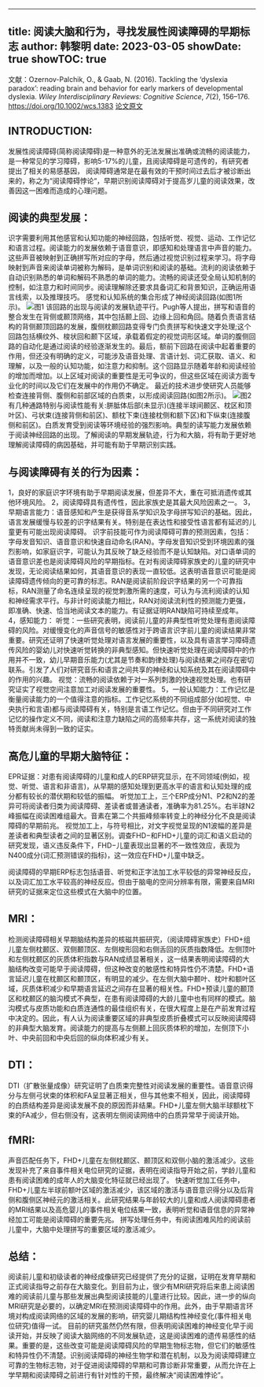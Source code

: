 

---
title: 阅读大脑和行为，寻找发展性阅读障碍的早期标志
author: 韩黎明
date: 2023-03-05
showDate: true
showTOC: true
---
文献：Ozernov-Palchik, O., & Gaab, N. (2016). Tackling the ‘dyslexia paradox’: reading brain and behavior for early markers of developmental dyslexia. _Wiley Interdisciplinary Reviews: Cognitive Science_, _7_(2), 156–176. https://doi.org/10.1002/wcs.1383
[论文原文](../Source_Files/2023-03-05-HLM.pdf)
## INTRODUCTION:
发展性阅读障碍(简称阅读障碍)是一种意外的无法发展出准确或流畅的阅读能力，是一种常见的学习障碍，影响5-17%的儿童，且阅读障碍是可遗传的，有研究者提出了相关的易感基因，
阅读障碍通常是在最有效的干预时间过去后才被诊断出来的，称之为“阅读障碍悖论“，早期识别阅读障碍对于提高岁儿童的阅读效果，改善因这一困难而造成的心理问题。

## 阅读的典型发展：
识字需要利用其他感官和认知功能的神经回路，包括听觉、视觉、运动、工作记忆和语言过程。阅读能力的发展依赖于语音意识，即感知和处理语言中声音的能力。这些声音被映射到正确拼写所对应的字母，然后通过视觉识别过程来学习。将字母映射到声音来阅读单词被称为解码，是单词识别和阅读的基础。流利的阅读依赖于自动识别熟悉的单词和解码不熟悉的单词的能力。流畅的阅读还受全局认知机制的控制，如注意力和时间同步。阅读理解除还要求具备词汇和背景知识，正确运用语言线索，以及推理技巧。
感觉和认知系统的集合形成了神经阅读回路(如图1所示)。
![图1](../Supporting_Information/2023-03-05-HLM-Fig1.png)
该回路的出现与阅读的发展轨迹平行。Pugh等人提出，拼写和语音的整合发生在背侧或颞顶网络，其中包括颞上回、边缘上回和角回。随着负责语言结构的背侧颞顶回路的发展，腹侧枕颞回路变得专门负责拼写和快速文字处理;这个回路包括横纹外、梭状回和颞下区域，承载着假定的视觉词形区域。单词的腹侧回路的自动化是通过阅读的经验逐渐发生的。最后，额前下回路在阅读中起着重要的作用，但还没有明确的定义，可能涉及语音处理、言语计划、词汇获取、语义、和理解，以及一般的认知功能，如注意力和抑制。这个回路显示随着年龄和阅读经验的增加而增加。以上区域对阅读的重要性是无可争议的，但这些区域在阅读方面专业化的时间以及它们在发展中的作用仍不确定。
最近的技术进步使研究人员能够检查连接背侧、腹侧和前部区域的白质束，以形成阅读回路(如图2所示)。
![图2](../Supporting_Information/2023-03-05-HLM-Fig2.png)
有几种通路特别与阅读性能有关:胼胝体后部(未显示)(连接半球间颞区、枕区和顶叶区)、弓状束(连接背侧和前区)、额枕下束(连接枕侧和额下区)和下纵束(连接腹侧和前区)。白质发育受到阅读等环境经验的强烈影响。典型的读写能力发展依赖于阅读神经回路的出现。了解阅读的早期发展轨迹，行为和大脑，将有助于更好地理解阅读障碍的病因基础，并可能有助于早期识别实践。

## 与阅读障碍有关的行为因素：
1，良好的家庭识字环境有助于早期阅读发展，但差异不大，重在可抵消遗传或其他环境风险。
2，阅读障碍具有遗传性，因此家族史是其最大风险因素之一。
3，早期语言能力：语音感知和产生是获得音系学知识及字母拼写知识的基础。因此，语言发展缓慢与较差的识字结果有关。特别是在表达性和接受性语言都有延迟的儿童更有可能出现阅读障碍。
识字前技能可作为阅读障碍可靠的预测因素，包括：字母发音知识、语音意识和快速自动命名(RAN)。字母发音知识受到环境因素的强烈影响，如家庭识字，可能认为其反映了缺乏经验而不是认知缺陷。对口语单词的语音意识差也是阅读障碍风险的早期指标。在对有阅读障碍家族史的儿童的研究中发现，无论阅读结果如何，其语音意识的表现一直较低。这表明语音意识可能是阅读障碍遗传倾向的更可靠的标志。RAN是阅读前阶段识字结果的另一个可靠指标，RAN测量了命名连续呈现的视觉刺激所需的速度，可认为与流利阅读的认知和神经需求平行。与非计时阅读能力相比，RAN对阅读流利性的预测能力更强，即准确、快速、恰当地阅读文本的能力。有证据证明RAN缺陷可持续至成年。
4，感知能力：
听觉：一些研究表明，阅读前儿童的非典型性听觉处理有患阅读障碍的风险。对缓慢变化的声音信号的敏感性对于跨语言识字前儿童的阅读结果非常重要。研究还证明了快速听觉处理对语言发展的重要性，以及具有语言学习障碍遗传风险的婴幼儿对快速听觉转换的非典型感知。但快速听觉处理在阅读障碍中的作用并不一致，幼儿早期音乐能力(尤其是节奏和韵律处理)与阅读结果之间存在密切联系。引发了人们对研究音乐和语言之间共享的神经和认知系统及其在阅读障碍中的作用的兴趣。
视觉：流畅的阅读依赖于对一系列刺激的快速视觉处理。也有研究证实了视觉空间注意加工对阅读发展的重要性。
5，一般认知能力：工作记忆是衡量阅读能力的一个值得注意的指标。工作记忆系统的不同组成部分(如视觉、中央执行和言语)都与阅读障碍有关，特别是言语工作记忆。但由于不同研究对工作记忆的操作定义不同，阅读和注意力缺陷之间的高频率共存，这一系统对阅读的独特贡献尚未得到一致的证实。
## 高危儿童的早期大脑特征：
EPR证据：对患有阅读障碍的儿童和成人的ERP研究显示，在不同领域(例如，视觉、听觉、语言和非语言)，从早期的感知处理到更高水平的语言和认知处理的成分都有较长的潜伏期和较低的振幅。
听觉加工上，三个ERP成分N1、P2和N2的差异可将阅读者归类为阅读障碍、差读者或普通读者，准确率为81.25%。右半球N2峰振幅在阅读困难组最大。音素在第二个共振峰频率转变上的神经分化不良是阅读障碍的早期前兆。
视觉加工上，与符号相比，对文字视觉呈现的N1波幅的差异是差读者和典型读者之间的显著区别。调查FHD−和FHD+儿童的词汇和语义启动的研究发现，语义违反条件下，FHD−儿童表现出显著的不一致性效应，表现为N400成分(词汇预测错误的指标)，这一效应在FHD+儿童中缺乏。

阅读障碍的早期ERP标志包括语音、听觉和正字法加工水平较低的异常神经反应，以及词汇加工水平较高的神经反应。但由于脑电的空间分辨率有限，需要来自MRI研究的证据来定位这些模式在大脑中的位置。


## MRI：
检测阅读障碍相关早期脑结构差异的核磁共振研究，（阅读障碍家族史）FHD+组儿童左侧枕颞区、双侧颞顶区、左侧梭形回和右侧舌回的灰质指数降低。左侧顶叶和左侧枕颞区的灰质体积指数与RAN成绩显著相关，这一结果表明阅读障碍的大脑结构改变可能早于阅读障碍，但这种改变的敏感性和特异性仍不清楚。FHD+语言延迟儿童在枕颞区和颞顶区，有明显的减少。在左侧大脑中颞叶、枕叶和额叶区域，灰质体积减少和早期语言延迟之间存在显著的相关性。FHD+预读儿童的颞顶区和枕颞区的脑沟模式不典型，在患有阅读障碍的大龄儿童中也有同样的模式。脑沟模式与皮质功能和白质连通性的最佳组织有关，在很大程度上是在产前发育过程中决定的。因此，有人认为阅读重要区域的非典型皮质折叠模式可以反映阅读障碍的非典型大脑发育。阅读能力的提高与左侧颞上回灰质体积的增加，左侧顶下小叶、中央前回和中央后回的纵向体积减少有关。
## DTI：
DTI（扩散张量成像）研究证明了白质束完整性对阅读发展的重要性。语音意识得分与左侧弓状束的体积和FA呈显著正相关，但与其他束不相关，因此，阅读障碍的白质结构差异是阅读发展不良的原因而非结果。FHD+儿童左侧大脑半球额枕下束的FA减少，但右侧没有，这表明左侧阅读网络中的白质异常早于阅读开始。
## fMRI:
声音匹配任务下，FHD+儿童在左侧枕颞区、颞顶区和双侧小脑的激活减少。这些发现补充了来自事件相关电位研究的证据，表明在阅读指导开始之前，学龄儿童和患有阅读困难的成年人的大脑变化特征就已经出现了。
快速听觉加工任务中，FHD+儿童左半球前额叶区域的激活减少，该区域的激活与语音意识得分以及后背侧和腹侧区神经元的激活相关。此研究结果与年龄较大的儿童和成人阅读障碍患者的MRI结果以及高危婴儿的事件相关电位结果一致，表明听觉和语音信息的异常神经加工可能是阅读障碍的重要先兆。
拼写处理任务中，有阅读困难风险的阅读前儿童中，大脑中处理拼写的重要区域的激活减少。

## 总结：
阅读前儿童和初级读者的神经成像研究已经提供了充分的证据，证明在发育早期和正式阅读指导之前存在大脑变化。到目前为止，很少有MRI研究将后来患上阅读困难的阅读前儿童与那些发展出典型阅读技能的儿童进行比较。因此，进一步的纵向MRI研究是必要的，以确定MRI在预测阅读障碍中的作用。此外，由于早期语言环境对构成阅读网络的区域的发展的影响，研究婴儿期结构性神经变化(事件相关电位研究)值得一试。
目前的研究虽然仍然有限，但表明阅读困难的神经变化早于阅读开始，并反映了阅读大脑网络的不同发展轨迹，这是阅读困难的遗传易感性的结果。重要的是，这些改变可能是阅读障碍风险的早期生物标志物，但它们的敏感性和特异性仍不清楚。识别阅读障碍的神经生物学和潜在机制，以及为阅读障碍建立可靠的生物标志物，对于促进阅读障碍的早期和可靠诊断非常重要，从而允许在上学早期和阅读障碍之前进行有针对性的干预，最终解决“阅读困难悖论”。